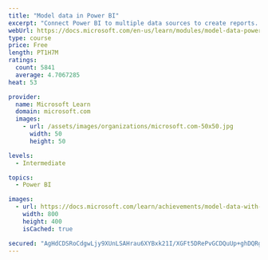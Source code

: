 ```yaml
---
title: "Model data in Power BI"
excerpt: "Connect Power BI to multiple data sources to create reports. Define the relationship between your data sources."
webUrl: https://docs.microsoft.com/en-us/learn/modules/model-data-power-bi/
type: course
price: Free
length: PT1H7M
ratings:
  count: 5841
  average: 4.7067285
heat: 53

provider:
  name: Microsoft Learn
  domain: microsoft.com
  images:
    - url: /assets/images/organizations/microsoft.com-50x50.jpg
      width: 50
      height: 50

levels:
  - Intermediate

topics:
  - Power BI

images:
  - url: https://docs.microsoft.com/learn/achievements/model-data-with-power-bi-desktop-social.png
    width: 800
    height: 400
    isCached: true

secured: "AgHdCDSRoCdgwLjy9XUnLSAHrau6XYBxk21I/XGFt5DRePvGCDQuUp+ghDQRglO0sGZkfRSmtm6+fSpXEWwEq4a1yvCTNBYUFMPlhKqSKHWJZy3bPwWhjf6Kc0X9bznyir7Y6WbDbvENZ2QziufFx+Vt5HtPimkpp8EeUuTw+RrwO11FC0aO2yk5V3mapUQOKb4OkIq4bqh1j599l3WkOcQBeJOLOdyDwmVnrKsB3V2ul8BkLzZl4tdrWojCbRsi5LEhCImG2OzzAeskCPlbynm/QxuOnZ+E6BumzpO8qIkM2Zm6dypRH3onaEYrXYXwLu/kaQvKuoim/UoBof/fMQ2vLkNedKPdkF9tDH1ZEt90G14vABl7cCFvx40NmwsZ6hQtZAo1A0OxVvLa2iGuMZEksP2Qnrg9Hs6PWf+0EkY=;1+kd+pZvWazlilRb1T0wHw=="
---
```


